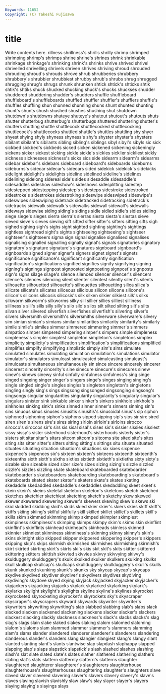 ```yaml
---
Keywords: 11652 
Copyright: (C) Takeshi Fujisawa
---
```


# title

Write contents here.
rillness shrillness's shrills shrilly shrimp
shrimped shrimping shrimp's shrimps shrine shrine's shrines shrink shrinkable shrinkage
shrinkage's shrinking shrink's shrinks shrive shrived shrivel shrivelled shrivelling shrivels
shriven shrives shriving shroud shrouded shrouding shroud's shrouds shrove shrub
shrubberies shrubbery shrubbery's shrubbier shrubbiest shrubby shrub's shrubs shrug shrugged
shrugging shrug's shrugs shrunk shrunken shtick shtick's shticks shtik shtik's
shtiks shuck shucked shucking shuck's shucks shuckses shudder shuddered shuddering
shudder's shudders shuffle shuffleboard shuffleboard's shuffleboards shuffled shuffler shuffler's shufflers
shuffle's shuffles shuffling shun shunned shunning shuns shunt shunted shunting
shunt's shunts shush shushed shushes shushing shut shutdown shutdown's shutdowns
shuteye shuteye's shutout shutout's shutouts shuts shutter shutterbug shutterbug's shutterbugs
shuttered shuttering shutter's shutters shutting shuttle shuttlecock shuttlecocked shuttlecocking shuttlecock's
shuttlecocks shuttled shuttle's shuttles shuttling shy shyer shyest shying shyly
shyness shyness's shy's shyster shyster's shysters sibilant sibilant's sibilants sibling
sibling's siblings sibyl sibyl's sibyls sic sick sickbed sickbed's sickbeds
sicked sicken sickened sickening sickeningly sickens sicker sickest sicking sickle
sickle's sickles sicklier sickliest sickly sickness sicknesses sickness's sicks sics
side sidearm sidearm's sidearms sidebar sidebar's sidebars sideboard sideboard's sideboards
sideburns sideburns's sidecar sidecar's sidecars sided sidekick sidekick's sidekicks sidelight
sidelight's sidelights sideline sidelined sideline's sidelines sidelining sidelong sidereal side's
sides sidesaddle sidesaddle's sidesaddles sideshow sideshow's sideshows sidesplitting sidestep sidestepped
sidestepping sidestep's sidesteps sidestroke sidestroked sidestroke's sidestrokes sidestroking sideswipe sideswiped
sideswipe's sideswipes sideswiping sidetrack sidetracked sidetracking sidetrack's sidetracks sidewalk sidewalk's
sidewalks sidewall sidewall's sidewalls sideways sidewise siding siding's sidings sidle
sidled sidle's sidles sidling siege siege's sieges sierra sierra's sierras
siesta siesta's siestas sieve sieved sieve's sieves sieving sift sifted
sifter sifter's sifters sifting sifts sigh sighed sighing sigh's sighs
sight sighted sighting sighting's sightings sightless sightread sight's sights sightseeing
sightseeing's sightseer sightseer's sightseers sigma sign signal signalise signalised signalises
signalising signalled signalling signally signal's signals signatories signatory signatory's signature
signature's signatures signboard signboard's signboards signed signer signer's signers signet
signet's signets significance significance's significant significantly signification signification's significations signified
signifies signify signifying signing signing's signings signpost signposted signposting signpost's
signposts sign's signs silage silage's silence silenced silencer silencer's silencers
silence's silences silencing silent silenter silentest silently silent's silents silhouette
silhouetted silhouette's silhouettes silhouetting silica silica's silicate silicate's silicates siliceous
silicious silicon silicone silicone's silicon's silicons silicosis silicosis's silk silken
silkier silkiest silk's silks silkworm silkworm's silkworms silky sill sillier
sillies silliest silliness silliness's sill's sills silly silly's silo silo's
silos silt silted silting silt's silts silvan silver silvered silverfish
silverfishes silverfish's silvering silver's silvers silversmith silversmith's silversmiths silverware silverware's
silvery sim simian simian's simians similar similarities similarity similarity's similarly
simile simile's similes simmer simmered simmering simmer's simmers simpatico simper
simpered simpering simper's simpers simple simpleness simpleness's simpler simplest simpleton
simpleton's simpletons simplex simplicity simplicity's simplification simplification's simplifications simplified simplifies
simplify simplifying simplistic simply sim's sims simulate simulated simulates simulating
simulation simulation's simulations simulator simulator's simulators simulcast simulcasted simulcasting simulcast's
simulcasts simultaneous simultaneously sin since sincere sincerely sincerer sincerest sincerity
sincerity's sine sinecure sinecure's sinecures sinew sinew's sinews sinewy sinful
sinfully sinfulness sinfulness's sing singe singed singeing singer singer's singers
singe's singes singing singing's single singled single's singles singles's singleton
singleton's singletons singling singly sing's sings singsong singsonged singsonging singsong's
singsongs singular singularities singularity singularity's singularly singular's singulars sinister sink
sinkable sinker sinker's sinkers sinkhole sinkhole's sinkholes sinking sink's sinks
sinned sinner sinner's sinners sinning sin's sins sinuous sinus sinuses
sinusitis sinusitis's sinusoidal sinus's sip siphon siphoned siphoning siphon's siphons
sipped sipping sip's sips sir sire sired siren siren's sirens
sire's sires siring sirloin sirloin's sirloins sirocco sirocco's siroccos sir's
sirs sis sisal sisal's sises sis's sissier sissies sissiest sissy
sissy's sister sisterhood sisterhood's sisterhoods sisterly sister's sisters sit sitar
sitar's sitars sitcom sitcom's sitcoms site sited site's sites siting
sits sitter sitter's sitters sitting sitting's sittings situ situate situated
situates situating situation situation's situations six sixes sixpence sixpence's sixpences
six's sixteen sixteen's sixteens sixteenth sixteenth's sixteenths sixth sixth's sixths
sixties sixtieth sixtieth's sixtieths sixty sixty's sizable size sizeable sized
sizer size's sizes sizing sizing's sizzle sizzled sizzle's sizzles sizzling
skate skateboard skateboarded skateboarder skateboarder's skateboarders skateboarding skateboarding's skateboard's skateboards
skated skater skater's skaters skate's skates skating skedaddle skedaddled skedaddle's
skedaddles skedaddling skeet skeet's skein skein's skeins skeletal skeleton skeleton's
skeletons sketch sketched sketches sketchier sketchiest sketching sketch's sketchy skew
skewed skewer skewered skewering skewer's skewers skewing skew's skews ski
skid skidded skidding skid's skids skied skier skier's skiers skies
skiff skiff's skiffs skiing skiing's skilful skilfully skill skilled skillet
skillet's skillets skill's skills skim skimmed skimming skimp skimped skimpier
skimpiest skimpiness skimpiness's skimping skimps skimpy skim's skims skin skinflint
skinflint's skinflints skinhead skinhead's skinheads skinless skinned skinnier skinniest skinniness
skinniness's skinning skinny skinny's skin's skins skintight skip skipped skipper
skippered skippering skipper's skippers skipping skip's skips skirmish skirmished skirmishes
skirmishing skirmish's skirt skirted skirting skirt's skirts ski's skis skit
skit's skits skitter skittered skittering skitters skittish skivvied skivvies skivvy
skivvying skivvy's skulduggery skulduggery's skulk skulked skulker skulkers skulking skulks
skull skullcap skullcap's skullcaps skullduggery skullduggery's skull's skulls skunk skunked
skunking skunk's skunks sky skycap skycap's skycaps skydive skydived skydiver
skydiver's skydivers skydives skydiving skydiving's skydove skyed skying skyjack skyjacked
skyjacker skyjacker's skyjackers skyjacking skyjacks skylark skylarked skylarking skylark's skylarks
skylight skylight's skylights skyline skyline's skylines skyrocket skyrocketed skyrocketing skyrocket's
skyrockets sky's skyscraper skyscraper's skyscrapers skyward skywards skywriter skywriter's skywriters
skywriting skywriting's slab slabbed slabbing slab's slabs slack slacked slacken
slackened slackening slackens slacker slacker's slackers slackest slacking slackly slackness
slackness's slack's slacks slacks's slag slag's slags slain slake slaked
slakes slaking slalom slalomed slaloming slalom's slaloms slam slammed slammer
slammer's slammers slamming slam's slams slander slandered slanderer slanderer's slanderers
slandering slanderous slander's slanders slang slangier slangiest slang's slangy slant
slanted slanting slant's slants slantwise slap slapdash slaphappy slapped slapping
slap's slaps slapstick slapstick's slash slashed slashes slashing slash's slat
slate slated slate's slates slather slathered slathering slathers slating slat's
slats slattern slatternly slattern's slatterns slaughter slaughtered slaughterer slaughterer's slaughterers
slaughterhouse slaughterhouse's slaughterhouses slaughtering slaughter's slaughters slave slaved slaver slavered
slavering slaver's slavers slavery slavery's slave's slaves slaving slavish slavishly
slaw slaw's slay slayer slayer's slayers slaying slaying's slayings slays
